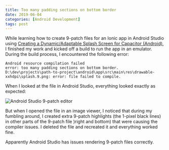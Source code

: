 ```yaml
---
title: Too many padding sections on bottom border
date: 2019-06-04
categories: [Android Development]
tags: post
---
```


While learning how to create 9-patch files for an Ionic app in Android Studio using [Creating a Dynamic/Adaptable Splash Screen for Capacitor (Android)][9-patch-link], I finished my work and kicked off a build to run the app in an emulator. During the build process, I encountered the following error:

``` text
Android resource compilation failed
error: too many padding sections on bottom border.
D:\dev\projects\path-to-project\android\app\src\main\res\drawable-xxhdpi\splash.9.png: error: file failed to compile.
```

When I looked at the file in Android Studio, everything looked exactly as expected:

![Android Studio 9-patch editor]({{site.baseurl}}/assets/9-patch.png)

But when I opened the file in an image viewer, I noticed that during my fumbling around, I created extra 9-patch highlights (the 1-pixel black lines) in other parts of the 9-patch  file )right and bottom) that were causing the compiler issues. I deleted the file and recreated it and everything worked fine.

Apparently Android Studio has issues rendering 9-patch files correctly.

[9-patch-link]: https://www.joshmorony.com/creating-a-dynamic-universal-splash-screen-for-capacitor-android/
